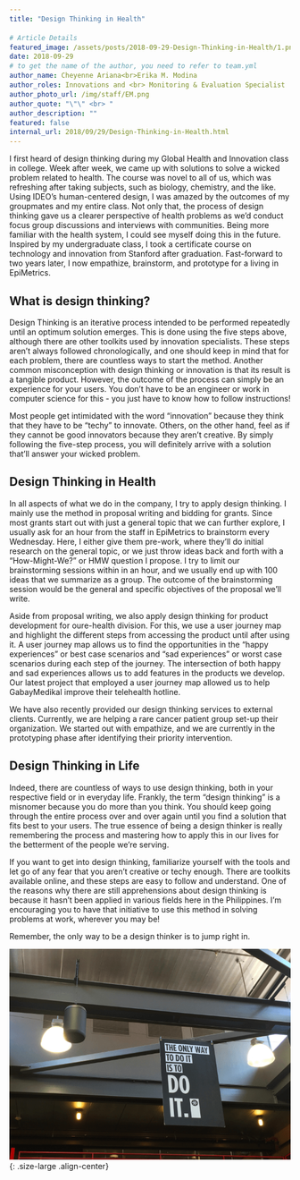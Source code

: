 ```yaml
---
title: "Design Thinking in Health"

# Article Details
featured_image: /assets/posts/2018-09-29-Design-Thinking-in-Health/1.png
date: 2018-09-29
# to get the name of the author, you need to refer to team.yml
author_name: Cheyenne Ariana<br>Erika M. Modina
author_roles: Innovations and <br> Monitoring & Evaluation Specialist
author_photo_url: /img/staff/EM.png
author_quote: "\"\" <br> "
author_description: "" 
featured: false
internal_url: 2018/09/29/Design-Thinking-in-Health.html
---
```


I first heard of design thinking during my Global Health and Innovation class in college. Week after week, we came up with solutions to solve a wicked problem related to health. The course was novel to all of us, which was refreshing after taking subjects, such as biology, chemistry, and the like. Using IDEO’s human-centered design, I was amazed by the outcomes of my groupmates and my entire class. Not only that, the process of design thinking gave us a clearer perspective of health problems as we’d conduct focus group discussions and interviews with communities. Being more familiar with the health system, I could see myself doing this in the future. Inspired by my undergraduate class, I took a certificate course on technology and innovation from Stanford after graduation. Fast-forward to two years later, I now empathize, brainstorm, and prototype for a living in EpiMetrics. 

## What is design thinking?

Design Thinking is an iterative process intended to be performed repeatedly until an optimum solution emerges. This is done using the five steps above, although there are other toolkits used by innovation specialists. These steps aren’t always followed chronologically, and one should keep in mind that for each problem, there are countless ways to start the method. Another common misconception with design thinking or innovation is that its result is a tangible product. However, the outcome of the process can simply be an experience for your users. You don’t have to be an engineer or work in computer science for this - you just have to know how to follow instructions! 

Most people get intimidated with the word “innovation” because they think that they have to be “techy” to innovate. Others, on the other hand, feel as if they cannot be good innovators because they aren’t creative. By simply following the five-step process, you will definitely arrive with a solution that’ll answer your wicked problem. 

## Design Thinking in Health

In all aspects of what we do in the company, I try to apply design thinking. I mainly use the method in proposal writing and bidding for grants. Since most grants start out with just a general topic that we can further explore, I usually ask for an hour from the staff in EpiMetrics to brainstorm every Wednesday. Here, I either give them pre-work, where they’ll do initial research on the general topic, or we just throw ideas back and forth with a “How-Might-We?” or HMW question I propose. I try to limit our brainstorming sessions within in an hour, and we usually end up with 100 ideas that we summarize as a group. The outcome of the brainstorming session would be the general and specific objectives of the proposal we’ll write. 

Aside from proposal writing, we also apply design thinking for product development for oure-health division. For this, we use a user journey map and highlight the different steps from accessing the product until after using it. A user journey map allows us to find the opportunities in the “happy experiences” or best case scenarios and “sad experiences” or worst case scenarios during each step of the journey. The intersection of  both happy and sad experiences allows us to add features in the products we develop. Our latest project that employed a user journey map allowed us to help GabayMedikal improve their telehealth hotline. 

We have also recently provided our design thinking services to external clients. Currently, we are helping a rare cancer patient group set-up their organization. We started out with empathize, and we are currently in the prototyping phase after identifying their priority intervention. 

## Design Thinking in Life

Indeed, there are countless of ways to use design thinking, both in your respective field or in everyday life. Frankly, the term “design thinking” is a misnomer because you do more than you think. You should keep going through the entire process over and over again until you find a solution that fits best to your users. The true essence of being a design thinker is really remembering the process and mastering how to apply this in our lives for the betterment of the people we’re serving. 

If you want to get into design thinking, familiarize yourself with the tools and let go of any fear that you aren’t creative or techy enough. There are toolkits available online, and these steps are easy to follow and understand. One of the reasons why there are still apprehensions about design thinking is because it hasn’t been applied in various fields here in the Philippines. I’m encouraging you to have that initiative to use this method in solving problems at work, wherever you may be! 

Remember, the only way to be a design thinker is to jump right in.

![](/assets/posts/2018-09-29-Design-Thinking-in-Health/2.png){: .size-large .align-center}
 



